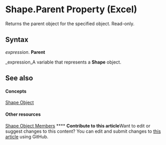 
# Shape.Parent Property (Excel)

Returns the parent object for the specified object. Read-only.


## Syntax

 _expression_. **Parent**

 _expression_A variable that represents a  **Shape** object.


## See also


#### Concepts


 [Shape Object](8f01fcd1-b7d9-5216-2de5-40fb6648a403.md)
#### Other resources


 [Shape Object Members](0fed7136-4228-6c32-507d-3bd36aa56d9a.md)
****   **Contribute to this article**Want to edit or suggest changes to this content? You can edit and submit changes to  [this article](https://github.com/jhershey00/VBA_Excel_Test/OpenXMLCon/articles/fd9aac92-eae2-d0eb-1b8b-d96a1b8a8630.md) using GitHub.


